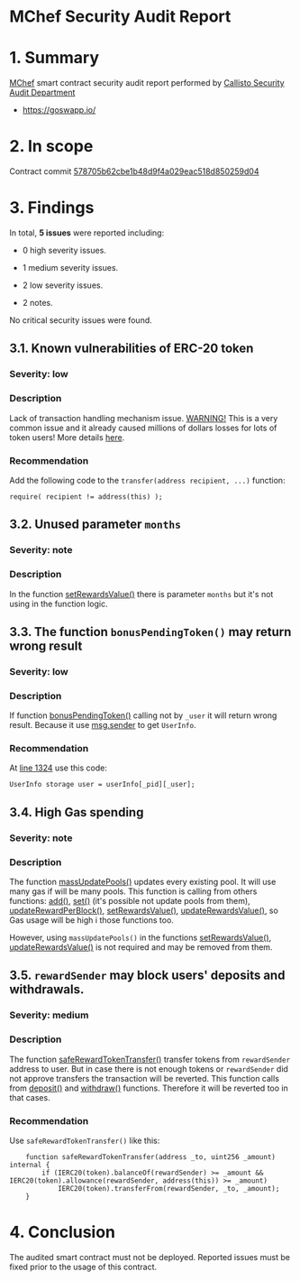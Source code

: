 # MChef Security Audit Report

# 1. Summary

[MChef](https://github.com/GoSwapp/liquiditymining/blob/578705b62cbe1b48d9f4a029eac518d850259d04/contract) smart contract security audit report performed by [Callisto Security Audit Department](https://github.com/EthereumCommonwealth/Auditing)

- https://goswapp.io/

# 2. In scope

Contract commit [578705b62cbe1b48d9f4a029eac518d850259d04](https://github.com/GoSwapp/liquiditymining/blob/578705b62cbe1b48d9f4a029eac518d850259d04/contract)

# 3. Findings

In total, **5 issues** were reported including:

- 0 high severity issues.

- 1 medium severity issues.

- 2 low severity issues.

- 2 notes.

No critical security issues were found.

## 3.1. Known vulnerabilities of ERC-20 token

### Severity: low

### Description

Lack of transaction handling mechanism issue. [WARNING!](https://gist.github.com/Dexaran/ddb3e89fe64bf2e06ed15fbd5679bd20)  This is a very common issue and it already caused millions of dollars losses for lots of token users! More details [here](https://docs.google.com/document/d/1Feh5sP6oQL1-1NHi-X1dbgT3ch2WdhbXRevDN681Jv4/edit).

### Recommendation

Add the following code to the `transfer(address recipient, ...)` function:

```
require( recipient != address(this) );

```

## 3.2. Unused parameter `months`

### Severity: note

### Description

In the function [setRewardsValue()](https://github.com/GoSwapp/liquiditymining/blob/578705b62cbe1b48d9f4a029eac518d850259d04/contract#L1257) there is parameter `months` but it's not using in the function logic.


## 3.3. The function `bonusPendingToken()` may return wrong result

### Severity: low

### Description

If function [bonusPendingToken()](https://github.com/GoSwapp/liquiditymining/blob/578705b62cbe1b48d9f4a029eac518d850259d04/contract#L1319-L1333) calling not by `_user` it will return wrong result. Because it use [msg.sender](https://github.com/GoSwapp/liquiditymining/blob/578705b62cbe1b48d9f4a029eac518d850259d04/contract#L1324) to get `UserInfo`.

### Recommendation

At [line 1324](https://github.com/GoSwapp/liquiditymining/blob/578705b62cbe1b48d9f4a029eac518d850259d04/contract#L1324) use this code:
```
UserInfo storage user = userInfo[_pid][_user];
```

## 3.4. High Gas spending

### Severity: note

### Description

The function [massUpdatePools()](https://github.com/GoSwapp/liquiditymining/blob/578705b62cbe1b48d9f4a029eac518d850259d04/contract#L1336-L1341) updates every existing pool. It will use many gas if will be many pools. 
This function is calling from others functions: [add()](https://github.com/GoSwapp/liquiditymining/blob/578705b62cbe1b48d9f4a029eac518d850259d04/contract#L1212), [set()](https://github.com/GoSwapp/liquiditymining/blob/578705b62cbe1b48d9f4a029eac518d850259d04/contract#L1234) (it's possible not update pools from them), [updateRewardPerBlock()](https://github.com/GoSwapp/liquiditymining/blob/578705b62cbe1b48d9f4a029eac518d850259d04/contract#L1244), [setRewardsValue()](https://github.com/GoSwapp/liquiditymining/blob/578705b62cbe1b48d9f4a029eac518d850259d04/contract#L1259), [updateRewardsValue()](https://github.com/GoSwapp/liquiditymining/blob/578705b62cbe1b48d9f4a029eac518d850259d04/contract#L1267), so Gas usage will be high i those functions too.

However, using `massUpdatePools()` in the functions [setRewardsValue()](https://github.com/GoSwapp/liquiditymining/blob/578705b62cbe1b48d9f4a029eac518d850259d04/contract#L1259), [updateRewardsValue()](https://github.com/GoSwapp/liquiditymining/blob/578705b62cbe1b48d9f4a029eac518d850259d04/contract#L1267) is not required and may be removed from them.

## 3.5. `rewardSender` may block users' deposits and withdrawals.

### Severity: medium

### Description

The function [safeRewardTokenTransfer()](https://github.com/GoSwapp/liquiditymining/blob/578705b62cbe1b48d9f4a029eac518d850259d04/contract#L1437-L1440) transfer tokens from `rewardSender` address to user. But in case there is not enough tokens or `rewardSender` did not approve transfers the transaction will be reverted.
This function calls from [deposit()](https://github.com/GoSwapp/liquiditymining/blob/578705b62cbe1b48d9f4a029eac518d850259d04/contract#L1379) and [withdraw()](https://github.com/GoSwapp/liquiditymining/blob/578705b62cbe1b48d9f4a029eac518d850259d04/contract#L1406) functions. Therefore it will be reverted too in that cases.

### Recommendation

Use `safeRewardTokenTransfer()` like this:
```solidity
    function safeRewardTokenTransfer(address _to, uint256 _amount) internal {
        if (IERC20(token).balanceOf(rewardSender) >= _amount && IERC20(token).allowance(rewardSender, address(this)) >= _amount)
            IERC20(token).transferFrom(rewardSender, _to, _amount);
    }
```

# 4. Conclusion

The audited smart contract must not be deployed. Reported issues must be fixed prior to the usage of this contract.

